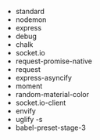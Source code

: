 - standard
- nodemon
- express
- debug
- chalk
- socket.io
- request-promise-native
- request
- express-asyncify
- moment
- random-material-color 
- socket.io-client
- envify
- uglify -s
- babel-preset-stage-3